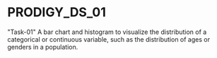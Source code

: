 # PRODIGY_DS_01
"Task-01"
A bar chart and histogram to visualize the distribution of a categorical or continuous variable, such as the distribution of ages or genders in a population.
